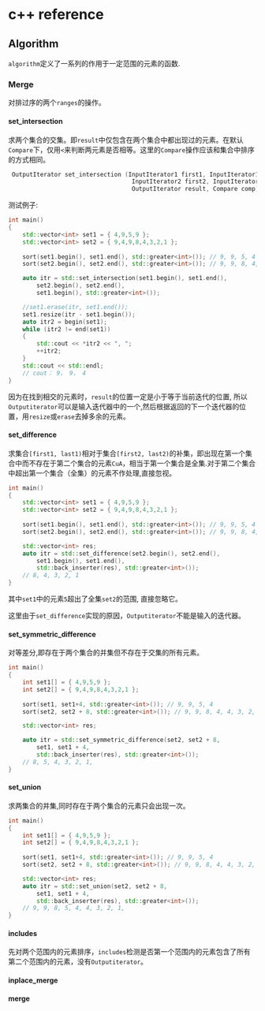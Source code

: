 # c++ reference

## Algorithm
`algorithm`定义了一系列的作用于一定范围的元素的函数.
### Merge
对排过序的两个`ranges`的操作。
#### set_intersection

求两个集合的交集。即`result`中仅包含在两个集合中都出现过的元素。在默认`Compare`下，仅用`<`来判断两元素是否相等。这里的`Compare`操作应该和集合中排序的方式相同。
```c++
 OutputIterator set_intersection (InputIterator1 first1, InputIterator1 last1,
                                   InputIterator2 first2, InputIterator2 last2,
                                   OutputIterator result, Compare comp);
```
测试例子:
```c++
int main()
{
    std::vector<int> set1 = { 4,9,5,9 };
    std::vector<int> set2 = { 9,4,9,8,4,3,2,1 };
    
    sort(set1.begin(), set1.end(), std::greater<int>()); // 9, 9, 5, 4
    sort(set2.begin(), set2.end(), std::greater<int>()); // 9, 9, 8, 4, 4, 3, 2, 1

    auto itr = std::set_intersection(set1.begin(), set1.end(),
        set2.begin(), set2.end(),
        set1.begin(), std::greater<int>());

    //set1.erase(itr, set1.end());
    set1.resize(itr - set1.begin());
    auto itr2 = begin(set1);
    while (itr2 != end(set1))
    {
        std::cout << *itr2 << ", ";
        ++itr2;
    }
    std::cout << std::endl;
    // cout： 9， 9， 4
}
```
因为在找到相交的元素时，`result`的位置一定是小于等于当前迭代的位置, 所以`Outputiterator`可以是输入迭代器中的一个,然后根据返回的下一个迭代器的位置，用`resize`或`erase`去掉多余的元素。

#### set_difference
求集合`[first1, last1)`相对于集合`[first2, last2)`的补集，即出现在第一个集合中而不存在于第二个集合的元素`CuA`，相当于第一个集合是全集.对于第二个集合中超出第一个集合（全集）的元素不作处理,直接忽视。
```c++
int main()
{
    std::vector<int> set1 = { 4,9,5,9 };
    std::vector<int> set2 = { 9,4,9,8,4,3,2,1 };
    
    sort(set1.begin(), set1.end(), std::greater<int>()); // 9, 9, 5, 4
    sort(set2.begin(), set2.end(), std::greater<int>()); // 9, 9, 8, 4, 4, 3, 2, 1

    std::vector<int> res;
    auto itr = std::set_difference(set2.begin(), set2.end(),
        set1.begin(), set1.end(),
        std::back_inserter(res), std::greater<int>());
    // 8, 4, 3, 2, 1
}
```
其中`set1`中的元素`5`超出了全集`set2`的范围, 直接忽略它。

这里由于`set_difference`实现的原因，`Outputiterator`不能是输入的迭代器。

#### set_symmetric_difference
对等差分,即存在于两个集合的并集但不存在于交集的所有元素。
```c++
int main()
{
    int set1[] = { 4,9,5,9 };
    int set2[] = { 9,4,9,8,4,3,2,1 };
    
    sort(set1, set1+4, std::greater<int>()); // 9, 9, 5, 4
    sort(set2, set2 + 8, std::greater<int>()); // 9, 9, 8, 4, 4, 3, 2, 1

    std::vector<int> res;

    auto itr = std::set_symmetric_difference(set2, set2 + 8,
        set1, set1 + 4,
        std::back_inserter(res), std::greater<int>());
    // 8, 5, 4, 3, 2, 1,
}
```

#### set_union
求两集合的并集,同时存在于两个集合的元素只会出现一次。
```c++
int main()
{
    int set1[] = { 4,9,5,9 };
    int set2[] = { 9,4,9,8,4,3,2,1 };
    
    sort(set1, set1+4, std::greater<int>()); // 9, 9, 5, 4
    sort(set2, set2 + 8, std::greater<int>()); // 9, 9, 8, 4, 4, 3, 2, 1

    std::vector<int> res;
    auto itr = std::set_union(set2, set2 + 8,
        set1, set1 + 4,
        std::back_inserter(res), std::greater<int>());
    // 9, 9, 8, 5, 4, 4, 3, 2, 1,
}
```
#### includes
先对两个范围内的元素排序，`includes`检测是否第一个范围内的元素包含了所有第二个范围内的元素，没有`Outputiterator`。

#### inplace_merge

#### merge
